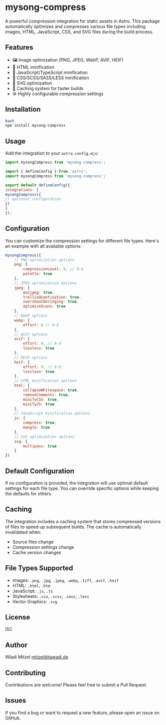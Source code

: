 # mysong-compress

A powerful compression integration for static assets in Astro. This package automatically optimizes and compresses various file types including images, HTML, JavaScript, CSS, and SVG files during the build process.

## Features

- 🖼️ Image optimization (PNG, JPEG, WebP, AVIF, HEIF)
- 📄 HTML minification
- 🔧 JavaScript/TypeScript minification
- 🎨 CSS/SCSS/SASS/LESS minification
- 📐 SVG optimization
- 💾 Caching system for faster builds
- ⚙️ Highly configurable compression settings

## Installation 

```bash
bash
npm install mysong-compress
```

## Usage

Add the integration to your `astro.config.mjs`:

```js
import mysongCompress from 'mysong-compress';

import { defineConfig } from 'astro';
import mysongCompress from 'mysong-compress';

export default defineConfig({
integrations: [
mysongCompress({
// optional configuration
})
]
});
```
	
## Configuration

You can customize the compression settings for different file types. Here's an example with all available options:

```js
mysongCompress({
    // PNG optimization options
    png: {
        compressionLevel: 9, // 0-9
        palette: true
    },
    // JPEG optimization options
    jpeg: {
        mozjpeg: true,
        trellisQuantisation: true,
        overshootDeringing: true,
        optimizeScans: true
    },
    // WebP options
    webp: {
        effort: 6 // 0-6
    },
    // AVIF options
    avif: {
        effort: 9, // 0-9
        lossless: true
    },
    // HEIF options
    heif: {
        effort: 9, // 0-9
        lossless: true
    },
    // HTML minification options
    html: {
        collapseWhitespace: true,
        removeComments: true,
        minifyCSS: true,
        minifyJS: true
    },
    // JavaScript minification options
    js: {
        compress: true,
        mangle: true
    },
    // SVG optimization options
    svg: {
        multipass: true
    }
})
```	

## Default Configuration

If no configuration is provided, the integration will use optimal default settings for each file type. You can override specific options while keeping the defaults for others.

## Caching

The integration includes a caching system that stores compressed versions of files to speed up subsequent builds. The cache is automatically invalidated when:

- Source files change
- Compression settings change
- Cache version changes

## File Types Supported

- Images: `.png`, `.jpg`, `.jpeg`, `.webp`, `.tiff`, `.avif`, `.heif`
- HTML: `.html`, `.htm`
- JavaScript: `.js`, `.ts`
- Stylesheets: `.css`, `.scss`, `.sass`, `.less`
- Vector Graphics: `.svg`

## License

ISC

## Author

Wladi Mitzel <mitzel@tawadi.de>

## Contributing

Contributions are welcome! Please feel free to submit a Pull Request.

## Issues

If you find a bug or want to request a new feature, please open an issue on GitHub.